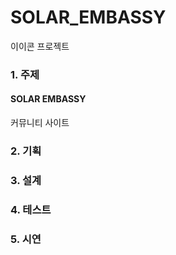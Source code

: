# SOLAR_EMBASSY
이이콘 프로젝트

### 1. 주제
#### SOLAR EMBASSY
커뮤니티 사이트

### 2. 기획

### 3. 설계

### 4. 테스트

### 5. 시연
